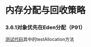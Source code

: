 # 内存分配与回收策略

### 3.6.1对象优先在Eden分配（P91）


[测试代码](https://github.com/shanyao19940801/BookeNote/blob/master/JVM/codeshow/src/com/jvm/chapter03/GCTest1.java)其中的testAllocation方法

